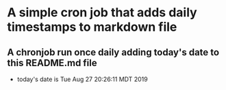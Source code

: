 A simple cron job that adds daily timestamps to markdown file
============================================================
## A chronjob run once daily adding today's date to this README.md file
* today's date is Tue Aug 27 20:26:11 MDT 2019
